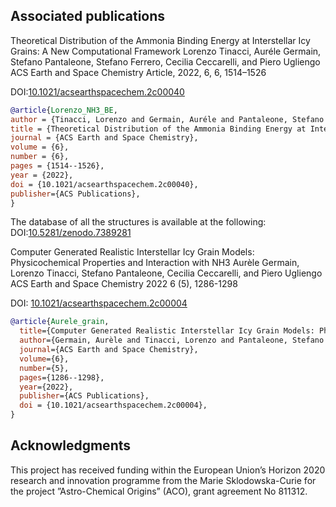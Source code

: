 ## Associated publications
Theoretical Distribution of the Ammonia Binding Energy at Interstellar Icy Grains: A New Computational Framework
Lorenzo Tinacci, Auréle Germain, Stefano Pantaleone, Stefano Ferrero, Cecilia Ceccarelli, and Piero Ugliengo
ACS Earth and Space Chemistry Article, 2022, 6, 6, 1514–1526

DOI:[10.1021/acsearthspacechem.2c00040](https://pubs.acs.org/doi/10.1021/acsearthspacechem.2c00040)

```bibtex
@article{Lorenzo_NH3_BE,
author = {Tinacci, Lorenzo and Germain, Auréle and Pantaleone, Stefano and Ferrero, Stefano and Ceccarelli, Cecilia and Ugliengo, Piero},
title = {Theoretical Distribution of the Ammonia Binding Energy at Interstellar Icy Grains: A New Computational Framework},
journal = {ACS Earth and Space Chemistry},
volume = {6},
number = {6},
pages = {1514--1526},
year = {2022},
doi = {10.1021/acsearthspacechem.2c00040},
publisher={ACS Publications},
}
```

The database of all the structures is available at the following:
DOI:[10.5281/zenodo.7389281](https://zenodo.org/record/7389281)


Computer Generated Realistic Interstellar Icy Grain Models: Physicochemical Properties and Interaction with NH3
Aurèle Germain, Lorenzo Tinacci, Stefano Pantaleone, Cecilia Ceccarelli, and Piero Ugliengo
ACS Earth and Space Chemistry 2022 6 (5), 1286-1298

DOI: [10.1021/acsearthspacechem.2c00004](https://pubs.acs.org/doi/10.1021/acsearthspacechem.2c00004)

```bibtex
@article{Aurele_grain,
  title={Computer Generated Realistic Interstellar Icy Grain Models: Physicochemical Properties and Interaction with NH3},
  author={Germain, Aurèle and Tinacci, Lorenzo and Pantaleone, Stefano and Ceccarelli, Cecilia and Ugliengo, Piero},
  journal={ACS Earth and Space Chemistry},
  volume={6},
  number={5},
  pages={1286--1298},
  year={2022},
  publisher={ACS Publications},
  doi = {10.1021/acsearthspacechem.2c00004},
}
```

## Acknowledgments
This project has received funding within the European Union’s Horizon 2020 research and innovation programme from the Marie Sklodowska-Curie for the project ”Astro-Chemical Origins” (ACO), grant agreement No 811312.
